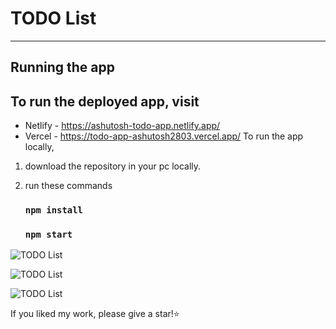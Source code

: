 # TODO List
---
## Running the app

## To run the deployed app, visit
- Netlify - https://ashutosh-todo-app.netlify.app/
- Vercel  - https://todo-app-ashutosh2803.vercel.app/
To run the app locally, 

1.  download the repository in your pc locally.

2.  run these commands
    ### `npm install`
    ### `npm start`
    
![TODO List](https://user-images.githubusercontent.com/40117155/228459071-c2c740e1-9b1a-4b2b-9c10-eb233973dc62.png)

![TODO List](https://user-images.githubusercontent.com/40117155/228459077-40ea8b5a-95bf-4ef6-8874-5bf203ab7929.png)

![TODO List](https://user-images.githubusercontent.com/40117155/228459082-f66a6c05-e1f1-472b-b3cc-9a09b127062f.png)

If you liked my work, please give a star!⭐️

